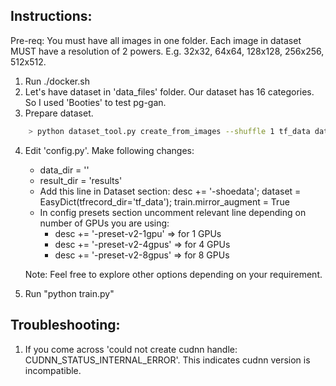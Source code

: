 ## Instructions:

Pre-req: You must have all images in one folder. Each image in dataset MUST have a resolution of 2 powers. E.g. 32x32, 64x64, 128x128, 256x256, 512x512.

1. Run ./docker.sh
2. Let's have dataset in 'data_files' folder. Our dataset has 16 categories. So I used 'Booties' to test pg-gan.
3. Prepare dataset.
```bash
    > python dataset_tool.py create_from_images --shuffle 1 tf_data data_files/Booties
```
4. Edit 'config.py'. Make following changes:
   - data_dir = ''
   - result_dir = 'results'
   - Add this line in Dataset section:
            desc += '-shoedata';             dataset = EasyDict(tfrecord_dir='tf_data'); train.mirror_augment = True
   - In config presets section uncomment relevant line depending on number of GPUs you are using:
      - desc += '-preset-v2-1gpu' => for 1 GPUs
      - desc += '-preset-v2-4gpus' => for 4 GPUs
      - desc += '-preset-v2-8gpus' => for 8 GPUs

    Note: Feel free to explore other options depending on your requirement.

5. Run "python train.py"

## Troubleshooting:

1. If you come across 'could not create cudnn handle: CUDNN_STATUS_INTERNAL_ERROR'. This indicates cudnn version is incompatible.
